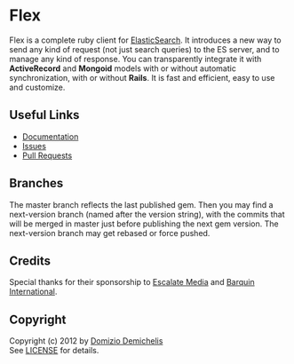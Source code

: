 # Flex

Flex is a complete ruby client for [ElasticSearch](http://www.elasticsearch.org). It introduces a new way to send any kind of request (not just search queries) to the ES server, and to manage any kind of response. You can transparently integrate it with **ActiveRecord** and **Mongoid** models with or without automatic synchronization, with or without **Rails**. It is fast and efficient, easy to use and customize.

## Useful Links

* [Documentation](./flex/wiki)
* [Issues](./flex/issues)
* [Pull Requests](./flex/pulls)

## Branches

The master branch reflects the last published gem. Then you may find a next-version branch (named after the version string), with the commits that will be merged in master just before publishing the next gem version. The next-version branch may get rebased or force pushed.

## Credits

Special thanks for their sponsorship to [Escalate Media](http://www.escalatemedia.com) and [Barquin International](http://www.barquin.com).

## Copyright

Copyright (c) 2012 by [Domizio Demichelis](mailto://dd.nexus@gmail.com)<br>
See [LICENSE](./flex/blob/master/LICENSE) for details.

